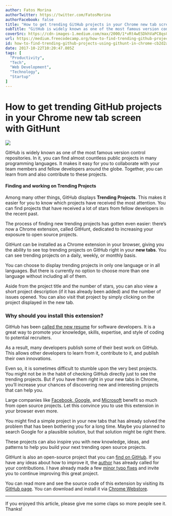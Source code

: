 ```yaml
---
author: Fatos Morina
authorTwitter: https://twitter.com/FatosMorina
authorFacebook: false
title: "How to get trending GitHub projects in your Chrome new tab screen with GitHunt"
subTitle: "GitHub is widely known as one of the most famous version control repositories. In it, you can find almost countless public projects in ma..."
coverSrc: https://cdn-images-1.medium.com/max/2000/1*vRt4wESDkhVaPC8qs0ljQg.png
url: https://medium.freecodecamp.org/how-to-find-trending-github-projects-using-githunt-in-chrome-cb2d2a8f2468
id: how-to-find-trending-github-projects-using-githunt-in-chrome-cb2d2a8f2468
date: 2017-10-22T10:20:47.805Z
tags: [
  "Productivity",
  "Tech",
  "Web Development",
  "Technology",
  "Startup"
]
---
```

# How to get trending GitHub projects in your Chrome new tab screen with GitHunt







![](https://cdn-images-1.medium.com/max/2000/1*vRt4wESDkhVaPC8qs0ljQg.png)







GitHub is widely known as one of the most famous version control repositories. In it, you can find almost countless public projects in many programming languages. It makes it easy for you to collaborate with your team members and fellow developers around the globe. Together, you can learn from and also contribute to these projects.

#### Finding and working on Trending Projects

Among many other things, GitHub displays **Trending Projects**. This makes it easier for you to know which projects have received the most attention. You can find projects that have received a lot of stars from fellow developers in the recent past.

The process of finding new trending projects has gotten even easier: there’s now a Chrome extension, called GitHunt, dedicated to increasing your exposure to open source projects.

GitHunt can be installed as a Chrome extension in your browser, giving you the ability to see top trending projects on GitHub right in your **new tabs**. You can see trending projects on a daily, weekly, or monthly basis.

You can choose to display trending projects in only one language or in all languages. But there is currently no option to choose more than one language without including all of them.

Aside from the project title and the number of stars, you can also view a short project description (if it has already been added) and the number of issues opened. You can also visit that project by simply clicking on the project displayed in the new tab.

### Why should you install this extension?

GitHub has been [called the new resume](http://code.dblock.org/2011/07/14/github-is-your-new-resume.html) for software developers. It is a great way to promote your knowledge, skills, expertise, and style of coding to potential recruiters.

As a result, many developers publish some of their best work on GitHub. This allows other developers to learn from it, contribute to it, and publish their own innovations.

Even so, it is sometimes difficult to stumble upon the very best projects. You might not be in the habit of checking GitHub directly just to see the trending projects. But if you have them right in your new tabs in Chrome, you’ll increase your chances of discovering new and interesting projects that can help you.

Large companies like [Facebook, Google,](https://readwrite.com/2013/10/17/is-facebook-the-worlds-largest-open-source-company/) and [Microsoft](https://opensource.org/node/901) benefit so much from open source projects. Let this convince you to use this extension in your browser even more.

You might find a simple project in your new tabs that has already solved the problem that has been bothering you for a long time. Maybe you planned to search Google for a plausible solution, but that solution might be right there.

These projects can also inspire you with new knowledge, ideas, and patterns to help you build your next trending open source projects.

GitHunt is also an open-source project that you can [find on GitHub](https://github.com/kamranahmedse/githunt). If you have any ideas about how to improve it, the [author](https://github.com/kamranahmedse) has already called for your contributions. I have already made a few [minor typo fixes](https://github.com/kamranahmedse/githunt/pull/15) and invite you to continue improving this great project.

You can read more and see the source code of this extension by visiting its [GitHub page](https://github.com/kamranahmedse/githunt). You can download and install it via [Chrome Webstore](https://chrome.google.com/webstore/detail/githunt/khpcnaokfebphakjgdgpinmglconplhp).











* * *







If you enjoyed this article, please give me some claps so more people see it. Thanks!








